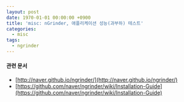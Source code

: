 ```yaml
---
layout: post
date: 1970-01-01 00:00:00 +0900
title: 'misc: nGrinder, 애플리케이션 성능(과부하) 테스트'
categories:
  - misc
tags:
  - ngrinder
---
```


#### 관련 문서

- [http://naver.github.io/ngrinder/](http://naver.github.io/ngrinder/)
- [https://github.com/naver/ngrinder/wiki/Installation-Guide](https://github.com/naver/ngrinder/wiki/Installation-Guide)
